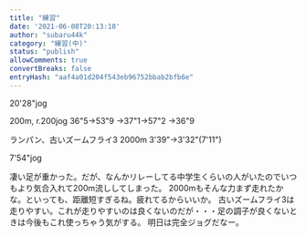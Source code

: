 ```yaml
---
title: "練習"
date: '2021-06-08T20:13:18'
author: "subaru44k"
category: "練習(中)"
status: "publish"
allowComments: true
convertBreaks: false
entryHash: "aaf4a01d204f543eb96752bbab2bfb6e"
---
```

20'28"jog

200m, r.200jog
36"5→53"9
→37"1→57"2
→36"9

ランパン、古いズームフライ3
2000m
3'39"→3'32"(7'11")

7'54"jog

凄い足が重かった。だが、なんかリレーしてる中学生くらいの人がいたのでいつもより気合入れて200m流ししてしまった。
2000mもそんな力まず走れたかな。といっても、距離短すぎるね。疲れてるからいいか。
古いズームフライ3は走りやすい。これが走りやすいのは良くないのだが・・・足の調子が良くないときは今後もこれ使っちゃう気がする。
明日は完全ジョグだなー。
